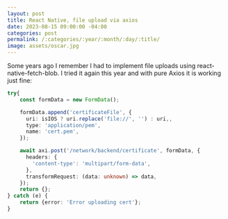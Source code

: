 ```yaml
---
layout: post
title: React Native, file upload via axios
date: 2023-08-15 09:00:00 -04:00
categories: post
permalink: /:categories/:year/:month/:day/:title/
image: assets/oscar.jpg
---
```


Some years ago I remember I had to implement file uploads using react-native-fetch-blob. I tried it again this year and with pure Axios it is working just fine:

```ts
try{
	const formData = new FormData();

	formData.append('certificateFile', {
	  uri: isIOS ? uri.replace('file://', '') : uri,,
	  type: 'application/pem',
	  name: 'cert.pem',
	});

	await axi.post('/network/backend/certificate', formData, {
	  headers: {
	    'content-type': 'multipart/form-data',
	  },
	  transformRequest: (data: unknown) => data,
	});
	return {};
} catch (e) {
	return {error: 'Error uploading cert'};
}
```
